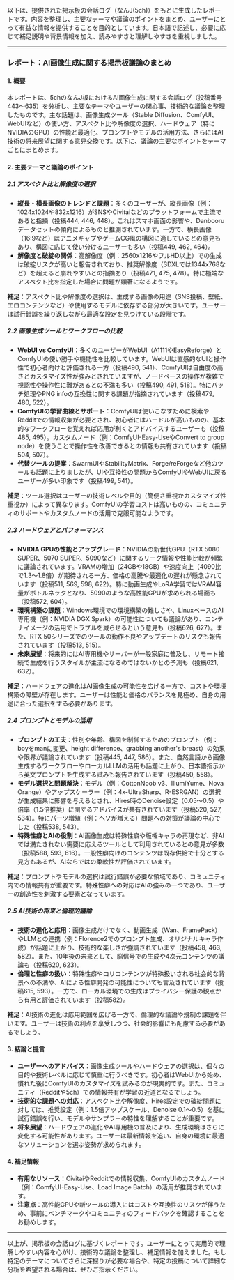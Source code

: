 以下は、提供された掲示板の会話ログ（なんJ(5ch)）をもとに生成したレポートです。内容を整理し、主要なテーマや議論のポイントをまとめ、ユーザーにとって有益な情報を提供することを目的としています。日本語で記述し、必要に応じて補足説明や背景情報を加え、読みやすさと理解しやすさを重視しました。

---

### レポート：AI画像生成に関する掲示板議論のまとめ

#### 1. 概要
本レポートは、5chのなんJ板におけるAI画像生成に関する会話ログ（投稿番号443～635）を分析し、主要なテーマやユーザーの関心事、技術的な議論を整理したものです。主な話題は、画像生成ツール（Stable Diffusion、ComfyUI、WebUIなど）の使い方、アスペクト比や解像度の選択、ハードウェア（特にNVIDIAのGPU）の性能と最適化、プロンプトやモデルの活用方法、さらにはAI技術の将来展望に関する意見交換です。以下に、議論の主要なポイントをテーマごとにまとめます。

#### 2. 主要テーマと議論のポイント

##### 2.1 アスペクト比と解像度の選択
- **縦長・横長画像のトレンドと課題**：多くのユーザーが、縦長画像（例：1024x1024や832x1216）がSNSやCivitaiなどのプラットフォームで主流であると指摘（投稿444, 446, 448）。これはスマホ画面の影響や、Danbooruデータセットの傾向によるものと推測されています。一方で、横長画像（16:9など）はアニメキャプやゲームCG風の構図に適しているとの意見もあり、構図に応じて使い分けるユーザーも多い（投稿449, 462, 464）。
- **解像度と破綻の関係**：高解像度（例：2560x1216やフルHD以上）での生成は破綻リスクが高いと報告されており、推奨解像度（SDXLでは1344x768など）を超えると崩れやすいとの指摘あり（投稿471, 475, 478）。特に極端なアスペクト比を指定した場合に問題が顕著になるようです。

**補足**：アスペクト比や解像度の選択は、生成する画像の用途（SNS投稿、壁紙、エロコンテンツなど）や使用するモデルに依存する部分が大きいです。ユーザーは試行錯誤を繰り返しながら最適な設定を見つけている段階です。

##### 2.2 画像生成ツールとワークフローの比較
- **WebUI vs ComfyUI**：多くのユーザーがWebUI（A1111やEasyReforge）とComfyUIの使い勝手や機能性を比較しています。WebUIは直感的なUIと操作性で初心者向けと評価される一方（投稿490, 541）、ComfyUIは自由度の高さとカスタマイズ性が強みとされていますが、ノードベースの操作が複雑で視認性や操作性に難があるとの不満も多い（投稿490, 491, 518）。特にバッチ処理やPNG infoの互換性に関する課題が指摘されています（投稿479, 480, 522）。
- **ComfyUIの学習曲線とサポート**：ComfyUIは使いこなすために検索やRedditでの情報収集が必要とされ、初心者にはハードルが高いものの、基本的なワークフローを覚えれば応用が利くとアドバイスするユーザーも（投稿485, 495）。カスタムノード（例：ComfyUI-Easy-UseやConvert to group node）を使うことで操作性を改善できるとの情報も共有されています（投稿504, 507）。
- **代替ツールの提案**：SwarmUIやStabilityMatrix、Forge/reForgeなど他のツールも話題に上りましたが、UIや互換性の問題からComfyUIやWebUIに戻るユーザーが多い印象です（投稿499, 541）。

**補足**：ツール選択はユーザーの技術レベルや目的（簡便さ重視かカスタマイズ性重視か）によって異なります。ComfyUIの学習コストは高いものの、コミュニティのサポートやカスタムノードの活用で克服可能なようです。

##### 2.3 ハードウェアとパフォーマンス
- **NVIDIA GPUの性能とアップグレード**：NVIDIAの新世代GPU（RTX 5080 SUPER、5070 SUPER、5090など）に関するリーク情報や性能比較が頻繁に議論されています。VRAMの増加（24GBや18GB）や速度向上（4090比で1.3～1.8倍）が期待される一方、価格の高騰や最適化の遅れが懸念されています（投稿511, 569, 598, 622）。特に動画生成やLoRA学習ではVRAM容量がボトルネックとなり、5090のような高性能GPUが求められる場面も（投稿572, 604）。
- **環境構築の課題**：Windows環境での環境構築の難しさや、LinuxベースのAI専用機（例：NVIDIA DGX Spark）の可能性についても議論があり、コンテナイメージの活用でトラブルを減らせるという意見も（投稿626, 627）。また、RTX 50シリーズでのツールの動作不良やアップデートのリスクも報告されています（投稿513, 515）。
- **未来展望**：将来的にはAI専用機やサーバーが一般家庭に普及し、リモート接続で生成を行うスタイルが主流になるのではないかとの予測も（投稿621, 632）。

**補足**：ハードウェアの進化はAI画像生成の可能性を広げる一方で、コストや環境構築の障壁が存在します。ユーザーは性能と価格のバランスを見極め、自身の用途に合った選択をする必要があります。

##### 2.4 プロンプトとモデルの活用
- **プロンプトの工夫**：性別や年齢、構図を制御するためのプロンプト（例：boyをmanに変更、height difference、grabbing another's breast）の効果や限界が議論されています（投稿445, 447, 586）。また、自然言語から画像生成するワークフローやローカルLLMの活用も話題に上がり、日本語指示から英文プロンプトを生成する試みも報告されています（投稿450, 558）。
- **モデル選択と問題解決**：モデル（例：CottonNoob v3、IllumiYume、Nova Orange）やアップスケーラー（例：4x-UltraSharp、R-ESRGAN）の選択が生成結果に影響を与えるとされ、Hires時のDenoise設定（0.05～0.5）や倍率（1.5倍推奨）に関するアドバイスが共有されています（投稿520, 527, 534）。特にパーツ増殖（例：ヘソが増える）問題への対策が議論の中心でした（投稿538, 543）。
- **特殊性癖とAIの役割**：AI画像生成は特殊性癖や版権キャラの再現など、非AIでは満たされない需要に応えるツールとして利用されているとの意見が多数（投稿588, 593, 616）。一般性癖向けのコンテンツは既存供給で十分とする見方もあるが、AIならではの柔軟性が評価されています。

**補足**：プロンプトやモデルの選択は試行錯誤が必要な領域であり、コミュニティ内での情報共有が重要です。特殊性癖への対応はAIの強みの一つであり、ユーザーの創造性を刺激する要素となっています。

##### 2.5 AI技術の将来と倫理的議論
- **技術の進化と応用**：画像生成だけでなく、動画生成（Wan、FramePack）やLLMとの連携（例：Florence2でのプロンプト生成、オリジナルキャラ作成）が話題に上がり、技術的な楽しさが強調されています（投稿458, 463, 582）。また、10年後の未来として、脳信号での生成や4次元コンテンツの議論も（投稿620, 623）。
- **倫理と性癖の扱い**：特殊性癖やロリコンテンツが特殊扱いされる社会的な背景への不満や、AIによる性癖開発の可能性についても言及されています（投稿615, 593）。一方で、ローカル環境での生成はプライバシー保護の観点から有用と評価されています（投稿582）。

**補足**：AI技術の進化は応用範囲を広げる一方で、倫理的な議論や規制の課題を伴います。ユーザーは技術の利点を享受しつつ、社会的影響にも配慮する必要があるでしょう。

#### 3. 結論と提言
- **ユーザーへのアドバイス**：画像生成ツールやハードウェアの選択は、個々の目的や技術レベルに応じて慎重に行うべきです。初心者はWebUIから始め、慣れた後にComfyUIのカスタマイズを試みるのが現実的です。また、コミュニティ（Redditや5ch）での情報共有が学習の近道となるでしょう。
- **技術的な課題への対応**：アスペクト比や解像度、Hires設定での破綻問題に対しては、推奨設定（例：1.5倍アップスケール、Denoise 0.1～0.5）を基に試行錯誤を行い、モデルやサンプラーの特性を理解することが重要です。
- **将来展望**：ハードウェアの進化やAI専用機の普及により、生成環境はさらに変化する可能性があります。ユーザーは最新情報を追い、自身の環境に最適なソリューションを選ぶ姿勢が求められます。

#### 4. 補足情報
- **有用なリソース**：CivitaiやRedditでの情報収集、ComfyUIのカスタムノード（例：ComfyUI-Easy-Use、Load Image Batch）の活用が推奨されています。
- **注意点**：高性能GPUや新ツールの導入にはコストや互換性のリスクが伴うため、事前にベンチマークやコミュニティのフィードバックを確認することをお勧めします。

---

以上が、掲示板の会話ログに基づくレポートです。ユーザーにとって実用的で理解しやすい内容を心がけ、技術的な議論を整理し、補足情報を加えました。もし特定のテーマについてさらに深掘りが必要な場合や、特定の投稿について詳細な分析を希望される場合は、ぜひご指示ください。